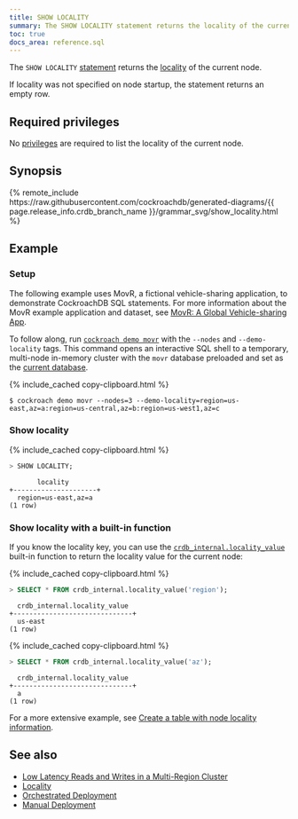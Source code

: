 ```yaml
---
title: SHOW LOCALITY
summary: The SHOW LOCALITY statement returns the locality of the current node.
toc: true
docs_area: reference.sql
---
```


The `SHOW LOCALITY` [statement](sql-statements.html) returns the [locality](cockroach-start.html#locality) of the current node.

If locality was not specified on node startup, the statement returns an empty row.

## Required privileges

No [privileges](security-reference/authorization.html#managing-privileges) are required to list the locality of the current node.

## Synopsis

<div>
{% remote_include https://raw.githubusercontent.com/cockroachdb/generated-diagrams/{{ page.release_info.crdb_branch_name }}/grammar_svg/show_locality.html %}
</div>

## Example

### Setup

The following example uses MovR, a fictional vehicle-sharing application, to demonstrate CockroachDB SQL statements. For more information about the MovR example application and dataset, see [MovR: A Global Vehicle-sharing App](movr.html).

To follow along, run [`cockroach demo movr`](cockroach-demo.html) with the `--nodes` and `--demo-locality` tags. This command opens an interactive SQL shell to a temporary, multi-node in-memory cluster with the `movr` database preloaded and set as the [current database](sql-name-resolution.html#current-database).

{% include_cached copy-clipboard.html %}
~~~ shell
$ cockroach demo movr --nodes=3 --demo-locality=region=us-east,az=a:region=us-central,az=b:region=us-west1,az=c
~~~

### Show locality

{% include_cached copy-clipboard.html %}
~~~ sql
> SHOW LOCALITY;
~~~

~~~
       locality
+---------------------+
  region=us-east,az=a
(1 row)
~~~

### Show locality with a built-in function

If you know the locality key, you can use the [`crdb_internal.locality_value`](functions-and-operators.html#system-info-functions) built-in function to return the locality value for the current node:

{% include_cached copy-clipboard.html %}
~~~ sql
> SELECT * FROM crdb_internal.locality_value('region');
~~~

~~~
  crdb_internal.locality_value
+------------------------------+
  us-east
(1 row)
~~~

{% include_cached copy-clipboard.html %}
~~~ sql
> SELECT * FROM crdb_internal.locality_value('az');
~~~

~~~
  crdb_internal.locality_value
+------------------------------+
  a
(1 row)
~~~

For a more extensive example, see [Create a table with node locality information](cockroach-start.html#create-a-table-with-node-locality-information).


## See also

- [Low Latency Reads and Writes in a Multi-Region Cluster](demo-low-latency-multi-region-deployment.html)
- [Locality](cockroach-start.html#locality)
- [Orchestrated Deployment](orchestration.html)
- [Manual Deployment](manual-deployment.html)
